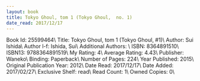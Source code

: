 ```yaml
---
layout: book
title: Tokyo Ghoul, tom 1 (Tokyo Ghoul,  no. 1)
date_read: 2017/12/17
---
```


Book Id: 25599464\ 
Title: Tokyo Ghoul, tom 1 (Tokyo Ghoul, #1)\ 
Author: Sui Ishida\ 
Author l-f: Ishida, Sui\ 
Additional Authors: \ 
ISBN: 8364891510\ 
ISBN13: 9788364891519\ 
My Rating: 4\ 
Average Rating: 4.43\ 
Publisher: Waneko\ 
Binding: Paperback\ 
Number of Pages: 224\ 
Year Published: 2015\ 
Original Publication Year: 2012\ 
Date Read: 2017/12/17\ 
Date Added: 2017/02/27\ 
Exclusive Shelf: read\ 
Read Count: 1\ 
Owned Copies: 0\ 

